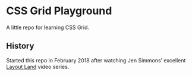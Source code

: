 # CSS Grid Playground

A little repo for learning CSS Grid.

## History

Started this repo in February 2018 after watching Jen Simmons’ excellent
[Layout Land] video series.


[Layout Land]: https://www.youtube.com/c/layoutland

